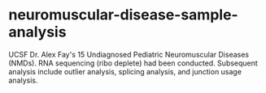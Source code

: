 # neuromuscular-disease-sample-analysis
UCSF Dr. Alex Fay's 15 Undiagnosed Pediatric Neuromuscular Diseases (NMDs). RNA sequencing (ribo deplete) had been conducted. Subsequent analysis include outlier analysis, splicing analysis, and junction usage analysis.
